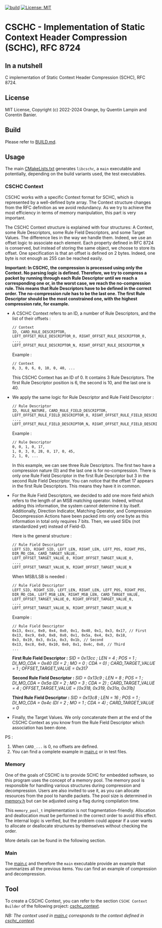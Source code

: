 [![build](https://github.com/quentinlampin/cschc/actions/workflows/cmake.yml/badge.svg)](https://github.com/quentinlampin/cschc/actions/workflows/cmake.yml) [![License: MIT](https://img.shields.io/badge/License-MIT-yellow.svg)](https://opensource.org/licenses/MIT)
# CSCHC - Implementation of Static Context Header Compression (SCHC), RFC 8724

## In a nutshell

C implementation of Static Context Header Compression (SCHC), RFC 8724.

## License

MIT License, Copyright (c) 2022-2024 Orange, by Quentin Lampin and Corentin Banier.

## Build

Please refer to [BUILD.md](./BUILD.md).

## Usage

The main [CMakeLists.txt](./CMakeLists.txt) generates `libcschc`, a `main` executable and potentially, depending on the build variants used, the test executables.

### CSCHC Context

CSCHC works with a specific Context format for SCHC, which is represented by a well-defined byte array. The Context structure changes from the RFC definition as we avoid redundancy. As we try to achieve the most efficiency in terms of memory manipulation, this part is very important.

The CSCHC Context structure is explained with four structures: A Context, some Rule Descriptors, some Rule Field Descriptors, and some Target Values. The difference lies in the way we handle them. Indeed, we use an offset logic to associate each element. Each property defined in RFC 8724 is conserved, but instead of storing the same object, we choose to store its offset. One specification is that an offset is defined on 2 bytes. Indeed, one byte is not enough as 255 can be reached easily.

__Important: In CSCHC, the compression is processed using only the Context. No parsing logic is defined. Therefore, we try to compress a packet by running through each Rule Descriptor until we reach a corresponding one or, in the worst case, we reach the no-compression rule. This means that Rule Descriptors have to be defined in the correct order. The no-compression rule has to be the last one. The first Rule Descriptor should be the most constrained one, with the highest compression rate, for example.__

- A CSCHC Context refers to an ID, a number of Rule Descriptors, and the list of their offsets : 
    ```txt
    // Context
    ID, CARD_RULE_DESCRIPTOR, 
    LEFT_OFFSET_RULE_DESCRIPTOR_0, RIGHT_OFFSET_RULE_DESCRIPTOR_0, 
    ..., 
    LEFT_OFFSET_RULE_DESCRIPTOR_N, RIGHT_OFFSET_RULE_DESCRIPTOR_N
    ```

    Example :
    ```txt
    // Context
    0, 3, 0, 6, 0, 10, 0, 40, ...
    ```
    This CSCHC Context has an ID of 0. It contains 3 Rule Descriptors. The first Rule Descriptor position is 6, the second is 10, and the last one is 40.

- We apply the same logic for Rule Descriptor and Rule Field Descriptor :
    ```txt
    // Rule Descriptor
    ID, RULE_NATURE, CARD_RULE_FIELD_DESCRIPTOR,
    LEFT_OFFSET_RULE_FIELD_DESCRIPTOR_0, RIGHT_OFFSET_RULE_FIELD_DESCRIPTOR_0, 
    ..., 
    LEFT_OFFSET_RULE_FIELD_DESCRIPTOR_N, RIGHT_OFFSET_RULE_FIELD_DESCRIPTOR_N
    ```

    Example :
    ```txt
    // Rule Descriptor
    0, 0, 1, 0, 17,
    1, 0, 3, 0, 28, 0, 17, 0, 45,
    2, 1, 0, ...
    ```
    In this example, we can see three Rule Descriptors. The first two have a compression nature (0) and the last one is for no-compression. There is only one Rule Field Descriptor in the first Rule Descriptor but 3 in the second Rule Field Descriptor. You can notice that the offset 17 appears in the first Rule Descriptors. This means they have it in common.

- For the Rule Field Descriptors, we decided to add one more field which refers to the length of an MSB matching operator. Indeed, without adding this information, the system cannot determine it by itself. Additionally, Direction Indicator, Matching Operator, and Compression Decompression Actions have been packed into only one byte as this information in total only requires 7 bits. Then, we used SIDs (not standardized yet) instead of Field-ID.

    Here is the general structure :
    ```txt
    // Rule Field Descriptor
    LEFT_SID, RIGHT_SID, LEFT_LEN, RIGHT_LEN, LEFT_POS, RIGHT_POS, 
    DIR_MO_CDA, CARD_TARGET_VALUE, 
    LEFT_OFFSET_TARGET_VALUE_0, RIGHT_OFFSET_TARGET_VALUE_0, 
    ..., 
    LEFT_OFFSET_TARGET_VALUE_N, RIGHT_OFFSET_TARGET_VALUE_N
    ```

    When MSB/LSB is needed :
    ```txt
    // Rule Field Descriptor
    LEFT_SID, RIGHT_SID, LEFT_LEN, RIGHT_LEN, LEFT_POS, RIGHT_POS, 
    DIR_MO_CDA, LEFT_MSB_LEN, RIGHT_MSB_LEN, CARD_TARGET_VALUE, 
    LEFT_OFFSET_TARGET_VALUE_0, RIGHT_OFFSET_TARGET_VALUE_0, 
    ..., 
    LEFT_OFFSET_TARGET_VALUE_N, RIGHT_OFFSET_TARGET_VALUE_N
    ```

    Example : 
    ```txt
    // Rule Field Descriptor
    0x13, 0xcc, 0x0, 0x4, 0x0, 0x1, 0x40, 0x1, 0x3, 0x17, // First
    0x13, 0xc9, 0x0, 0x8, 0x0, 0x1, 0x5a, 0x4, 0x3, 0x18, 
    0x3, 0x19, 0x3, 0x1a, 0x3, 0x1b, // Second
    0x13, 0xc8, 0x0, 0x10, 0x0, 0x1, 0x4c, 0x0, // Third
    ...
    ```
    __First Rule Field Descriptor :__ _SID = 0x13cc ; LEN = 4 ; POS = 1 ; DI_MO_CDA = 0x40 (DI = 2 ; MO = 0 ; CDA = 0) ; CARD_TARGET_VALUE = 1 ; OFFSET_TARGET_VALUE = 0x317_

    __Second Rule Field Descriptor :__ _SID = 0x13c9 ; LEN = 8 ; POS = 1 ; DI_MO_CDA = 0x5a (DI = 2 ; MO = 3 ; CDA = 2) ; CARD_TARGET_VALUE = 4 ; OFFSET_TARGET_VALUE = [0x318, 0x319, 0x31a, 0x31b]_

    __Third Rule Field Descriptor :__ _SID = 0x13c8 ; LEN = 16 ; POS = 1 ; DI_MO_CDA = 0x4c (DI = 2 ; MO = 1 ; CDA = 4) ; CARD_TARGET_VALUE = 0_

- Finally, the Target Values. We only concatenate them at the end of the CSCHC Context as you know from the Rule Field Descriptor which association has been done.


PS :
1. When `CARD_...` is 0, no offsets are defined.
2. You can find a complete example in [main.c](./source/main.c) or in test files.

### Memory

One of the goals of CSCHC is to provide SCHC for embedded software, so this program uses the concept of a memory pool. The memory pool is responsible for handling various structures during compression and decompression. Users are also invited to use it, as you can allocate resources from the pool to handle packets. The pool size is determined in [memory.h](./include/utils/memory.h) but can be adjusted using a flag during compilation time.

This `memory_pool_t` implementation is not fragmentation-friendly. Allocation and deallocation must be performed in the correct order to avoid this effect. The internal logic is verified, but the problem could appear if a user wants to allocate or deallocate structures by themselves without checking the order.

More details can be found in the following section.

### Main

The [main.c](./source/main.c) and therefore the `main` executable provide an example that summarizes all the previous items. You can find an example of compression and decompression.

## Tool

To create a CSCHC Context, you can refer to the section `CSCHC Context Builder` of the following project: [cschc_context](https://github.com/cbanier/cschc_context).

_NB: The context used in [main.c](./source/main.c) corresponds to the context defined in [cschc_context](https://github.com/cbanier/cschc_context)._